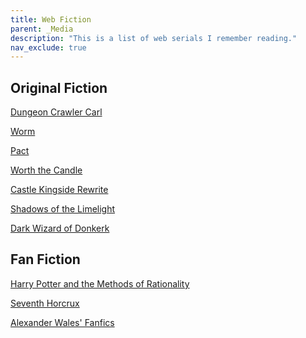 ```yaml
---
title: Web Fiction
parent: _Media
description: "This is a list of web serials I remember reading."
nav_exclude: true
---
```







## Original Fiction

[Dungeon Crawler Carl](https://www.royalroad.com/fiction/29358/dungeon-crawler-carl)

[Worm](https://parahumans.wordpress.com/)

[Pact](https://pactwebserial.wordpress.com/)

[Worth the Candle](https://archiveofourown.org/works/11478249/chapters/25740126)

[Castle Kingside Rewrite](https://www.royalroad.com/fiction/43462/castle-kingside-rewrite) 

[Shadows of the Limelight](https://alexanderwales.com/shadows-of-the-limelight-ch-1-the-rooftop-races/)

[Dark Wizard of Donkerk](https://alexanderwales.com/the-dark-wizard-of-donkerk-chapter-1/) 




## Fan Fiction

[Harry Potter and the Methods of Rationality](http://www.hpmor.com/) 

[Seventh Horcrux](https://forums.spacebattles.com/threads/seventh-horcrux-hp-au.298748/reader/)

[Alexander Wales' Fanfics](https://alexanderwales.com/fan-fiction/)













<!--
TO SORT

Dungeon Crawler Katia

Mark of the Fool (57)

The Optimized Wish Project (4)

Vacant Throne (33)

Travelogue of the Stars

Missing pieces Wadapan

Wake of the Ravager (188)



COMICS

Sousou no frieren




TO READ

The Hedge Wizard



-->










